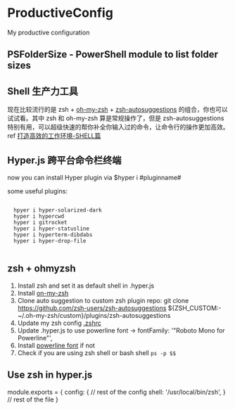 # ProductiveConfig
My productive configuration

## PSFolderSize - PowerShell module to list folder sizes

## Shell 生产力工具
现在比较流行的是 zsh + [oh-my-zsh](https://ohmyz.sh) + [zsh-autosuggestions](https://github.com/zsh-users/zsh-autosuggestions) 的组合，你也可以试试看。其中 zsh 和 oh-my-zsh 算是常规操作了，但是 zsh-autosuggestions 特别有用，可以超级快速的帮你补全你输入过的命令，让命令行的操作更加高效。
ref [打造高效的工作环境-SHELL篇](https://coolshell.cn/articles/19219.html)

## Hyper.js 跨平台命令栏终端
now you can install Hyper plugin via $hyper i #pluginname#
  
  some useful plugins:
  <pre><code>
  hpyer i hyper-solarized-dark
  hyper i hypercwd
  hyper i gitrocket
  hyper i hyper-statusline
  hyper i hyperterm-dibdabs
  hyper i hyper-drop-file
  </code></pre>
  
## zsh + ohmyzsh
1. Install zsh and set it as default shell in .hyper.js
2. Install [on-my-zsh](https://github.com/ohmyzsh/ohmyzsh)
3. Clone auto suggestion to custom zsh plugin repo: 
  git clone https://github.com/zsh-users/zsh-autosuggestions ${ZSH_CUSTOM:-~/.oh-my-zsh/custom}/plugins/zsh-autosuggestions
4. Update my zsh config [.zshrc](https://github.com/Zhuoli/windowsProductiveConfig/blob/master/.zshrc)
5. Update .hyper.js to use powerline font ->    fontFamily:  '"Roboto Mono for Powerline"',
6. Install [powerline font](https://github.com/powerline/fonts) if not
7. Check if you are using zsh shell or bash shell `ps -p $$`


## Use zsh in hyper.js
module.exports = {
  config: {
    // rest of the config
    shell: '/usr/local/bin/zsh',
  }
  // rest of the file
}
